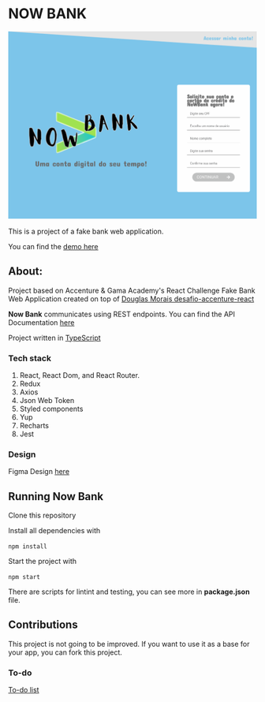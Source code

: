 # NOW BANK


![screen](./screen.png)

This is a project of a fake bank web application.

You can find the [demo here](https://404-bank.vercel.app/)

## About:

Project based on Accenture & Gama Academy's React Challenge
Fake Bank Web Application created on top of [Douglas Morais desafio-accenture-react](https://github.com/mrdouglasmorais/desafio-accenture-react)

**Now Bank** communicates using REST endpoints. You can find the API Documentation [here](https://accenture-java-desafio.herokuapp.com/swagger-ui.html#/)

Project written in [TypeScript](https://www.typescriptlang.org/)

### Tech stack

 1. React, React Dom, and React Router.
 2. Redux
 3. Axios
 4. Json Web Token
 5. Styled components
 6. Yup
 7. Recharts
 8. Jest

### Design

Figma Design [here](https://www.figma.com/file/6Hp4vqNbLK4zT3OVdEJl7v/Banco-Nowbank?node-id=0%3A1)
## Running Now Bank

Clone this repository

Install all dependencies with

`npm install`

Start the project with

`npm start`

There are scripts for lintint and testing, you can see more in **package.json** file.

## Contributions
This project is not going to be improved. If you want to use it as a base for your app, you can fork this project.


### To-do


[To-do list](https://www.notion.so/4fd8d715429a49d8b7eb60a59b9419bf?v=6681c14727c44ffca73603024ee366d1)
